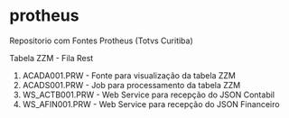 # protheus
Repositorio com Fontes Protheus (Totvs Curitiba)

Tabela ZZM - Fila Rest

1) ACADA001.PRW  - Fonte para visualização da tabela ZZM
2) ACADS001.PRW  - Job para processamento da tabela ZZM
3) WS_ACTB001.PRW - Web Service para recepção do JSON Contabil
4) WS_AFIN001.PRW - Web Service para recepção do JSON Financeiro

